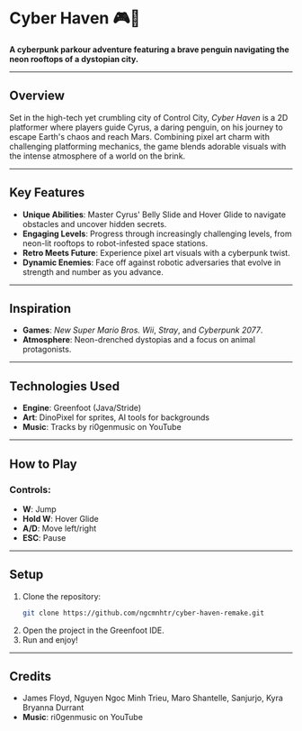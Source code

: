 # Cyber Haven 🎮🐧

**A cyberpunk parkour adventure featuring a brave penguin navigating the neon rooftops of a dystopian city.**

---

## **Overview**
Set in the high-tech yet crumbling city of Control City, *Cyber Haven* is a 2D platformer where players guide Cyrus, a daring penguin, on his journey to escape Earth's chaos and reach Mars. Combining pixel art charm with challenging platforming mechanics, the game blends adorable visuals with the intense atmosphere of a world on the brink.

---

## **Key Features**
- **Unique Abilities**: Master Cyrus' Belly Slide and Hover Glide to navigate obstacles and uncover hidden secrets.
- **Engaging Levels**: Progress through increasingly challenging levels, from neon-lit rooftops to robot-infested space stations.
- **Retro Meets Future**: Experience pixel art visuals with a cyberpunk twist.
- **Dynamic Enemies**: Face off against robotic adversaries that evolve in strength and number as you advance.

---

## **Inspiration**
- **Games**: *New Super Mario Bros. Wii*, *Stray*, and *Cyberpunk 2077*.
- **Atmosphere**: Neon-drenched dystopias and a focus on animal protagonists.

---

## **Technologies Used**
- **Engine**: Greenfoot (Java/Stride)
- **Art**: DinoPixel for sprites, AI tools for backgrounds
- **Music**: Tracks by ri0genmusic on YouTube

---

## **How to Play**
### Controls:
- **W**: Jump
- **Hold W**: Hover Glide
- **A/D**: Move left/right
- **ESC**: Pause

---

## **Setup**
1. Clone the repository:
   ```bash
   git clone https://github.com/ngcmnhtr/cyber-haven-remake.git
2. Open the project in the Greenfoot IDE.
3. Run and enjoy!
---

## **Credits**
- James Floyd, Nguyen Ngoc Minh Trieu, Maro Shantelle, Sanjurjo, Kyra Bryanna Durrant
- **Music**: ri0genmusic on YouTube

